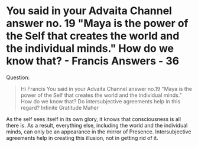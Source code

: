 # You said in your Advaita Channel answer no. 19 "Maya is the power of the Self that creates the world and the individual minds." How do we know that? - Francis Answers - 36

Question:

>Hi Francis You said in your Advaita Channel answer no.19 "Maya is the power of the Self that creates the world and the individual minds." How do we know that? Do intersubjective agreements help in this regard? Infinite Gratitude Maher

As the self sees itself in its own glory, it knows that consciousness is all there is. As a result, everything else, including the world and the individual minds, can only be an appearance in the mirror of Presence. Intersubjective agreements help in creating this illusion, not in getting rid of it.

